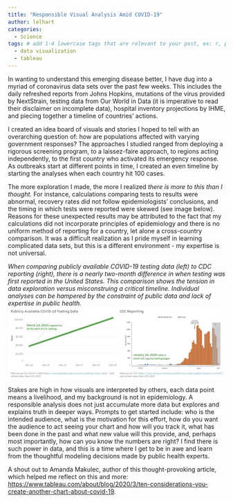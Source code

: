 ```yaml
---
title: "Responsible Visual Analysis Amid COVID-19" 
author: lelhart
categories: 
  - Science
tags: # add 1-4 lowercase tags that are relevant to your post, ex: r, python, genomics, workflows
  - data visualization
  - tableau
---
```

In wanting to understand this emerging disease better, I have dug into a myriad of coronavirus data sets over the past few weeks. This includes the daily refreshed reports from Johns Hopkins, mutations of the virus provided by NextStrain, testing data from Our World in Data (it is imperative to read their disclaimer on incomplete data), hospital inventory projections by IHME, and piecing together a timeline of countries’ actions.

I created an idea board of visuals and stories I hoped to tell with an overarching question of: how are populations affected with varying government responses? The approaches I studied ranged from deploying a rigorous screening program, to a laissez-faire approach, to regions acting independently, to the first country who activated its emergency response. As outbreaks start at different points in time, I created an even timeline by starting the analyses when each country hit 100 cases. 

The more exploration I made, the more I realized *there is more to this than I thought.* For instance, calculations comparing tests to results were abnormal, recovery rates did not follow epidemiologists’ conclusions, and the timing in which tests were reported were skewed (see image below). Reasons for these unexpected results may be attributed to the fact that my calculations did not incorporate principles of epidemiology and there is no uniform method of reporting for a country, let alone a cross-country comparison. It was a difficult realization as I pride myself in learning complicated data sets, but this is a different environment - my expertise is not universal.

*When comparing publicly available COVID-19 testing data (left) to CDC reporting (right), there is a nearly two-month difference in when testing was first reported in the United States. This comparison shows the tension in data exploration versus misconstruing a critical timeline. Individual analyses can be hampered by the constraint of public data and lack of expertise in public health.* 
![Alt Text](assets/blogpost-elhart-apr2020.JPG)

Stakes are high in how visuals are interpreted by others, each data point means a livelihood, and my background is not in epidemiology. A responsible analysis does not just accumulate more data but explores and explains truth in deeper ways. Prompts to get started include: who is the intended audience, what is the motivation for this effort, how do you want the audience to act seeing your chart and how will you track it, what has been done in the past and what new value will this provide, and, perhaps most importantly, how can you know the numbers are right? I find there is such power in data, and this is a time where I get to be in awe and learn from the thoughtful modeling decisions made by public health experts. 

A shout out to Amanda Makulec, author of this thought-provoking article, which helped me reflect on this and more: https://www.tableau.com/about/blog/2020/3/ten-considerations-you-create-another-chart-about-covid-19. 

